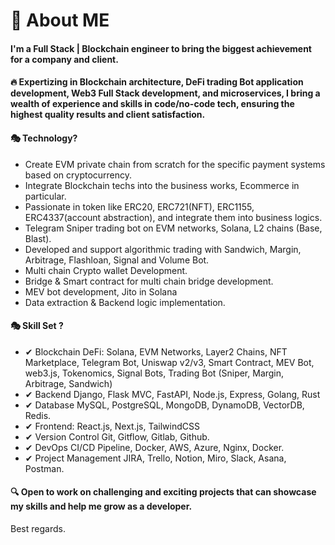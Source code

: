 # 🚀 About ME

#### I'm a Full Stack | Blockchain engineer to bring the biggest achievement for a company and client.

#### 🔥 Expertizing in Blockchain architecture, DeFi trading Bot application development, Web3 Full Stack development, and microservices, I bring a wealth of experience and skills in code/no-code tech, ensuring the highest quality results and client satisfaction.

#### 🎭 Technology?

- Create EVM private chain from scratch for the specific payment systems based on cryptocurrency.
- Integrate Blockchain techs into the business works, Ecommerce in particular.
- Passionate in token like ERC20, ERC721(NFT), ERC1155, ERC4337(account abstraction), and integrate them into business logics.
- Telegram Sniper trading bot on EVM networks, Solana, L2 chains (Base, Blast).
- Developed and support algorithmic trading with Sandwich, Margin, Arbitrage, Flashloan, Signal and Volume Bot.
- Multi chain Crypto wallet Development.
- Bridge & Smart contract for multi chain bridge development.
- MEV bot development, Jito in Solana
- Data extraction & Backend logic implementation.

#### 🎭 Skill Set ?

- ✔ Blockchain DeFi:
  Solana, EVM Networks, Layer2 Chains, NFT Marketplace, Telegram Bot, Uniswap v2/v3, Smart Contract, MEV Bot, web3.js, Tokenomics, Signal Bots, Trading Bot (Sniper, Margin, Arbitrage, Sandwich)
- ✔ Backend
  Django, Flask MVC, FastAPI, Node.js, Express, Golang, Rust
- ✔ Database
  MySQL, PostgreSQL, MongoDB, DynamoDB, VectorDB, Redis.
- ✔ Frontend:
  React.js, Next.js, TailwindCSS
- ✔ Version Control
  Git, Gitflow, Gitlab, Github.
- ✔ DevOps
  CI/CD Pipeline, Docker, AWS, Azure, Nginx, Docker.
- ✔ Project Management
  JIRA, Trello, Notion, Miro, Slack, Asana, Postman.

#### 🔍 Open to work on challenging and exciting projects that can showcase my skills and help me grow as a developer.

Best regards.
